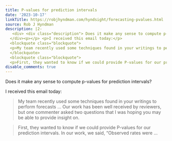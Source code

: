```yaml
---
title: P-values for prediction intervals
date: '2023-10-17'
linkTitle: https://robjhyndman.com/hyndsight/forecasting-pvalues.html
source: Rob J Hyndman
description: |2-
   <div> <div class="description"> Does it make any sense to compute p-values for prediction intervals? </div>
  </div><p></p> <p>I received this email today:</p>
  <blockquote class="blockquote">
  <p>My team recently used some techniques found in your writings to perform forecasts … Our work has been well received by reviewers, but one commenter asked two questions that I was hoping you may be able to provide insight on.</p>
  </blockquote>
  <blockquote class="blockquote">
  <p>First, they wanted to know if we could provide P-values for our prediction intervals. In our work, we said, “Observed rates were ...
disable_comments: true
---
```

 <div> <div class="description"> Does it make any sense to compute p-values for prediction intervals? </div>
</div><p></p> <p>I received this email today:</p>
<blockquote class="blockquote">
<p>My team recently used some techniques found in your writings to perform forecasts … Our work has been well received by reviewers, but one commenter asked two questions that I was hoping you may be able to provide insight on.</p>
</blockquote>
<blockquote class="blockquote">
<p>First, they wanted to know if we could provide P-values for our prediction intervals. In our work, we said, “Observed rates were ...